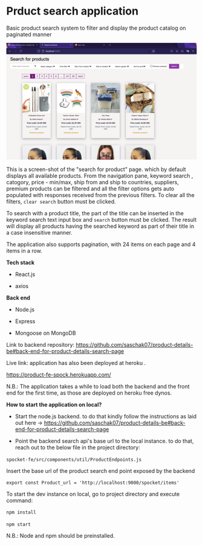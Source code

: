 # Prduct search application

Basic product search system to filter and display the product catalog on paginated manner

![searchPage](https://github.com/saschak07/image-store/blob/main/Screenshot%202021-06-20%20at%208.32.50%20PM.png)

This is a screen-shot of the "search for product" page. which by default displays all available products. From the navigation pane,  keyword search , catogory, price - min/max, ship from and ship to countries, suppliers, premium products can be filtered and all the filter options gets auto populated with responses received from the previous filters. To clear all the filters, `clear search` button must be clicked.

To search with a product title, the part of the title can be inserted in the keyword search text input box and `search` button must be clicked. The result will display all products having the searched keyword as part of their title in a case insensitive manner.

The application also supports pagination, with 24 items on each page and 4 items in a row.

**Tech stack**

* React.js

* axios

**Back end**

* Node.js

* Express

* Mongoose on MongoDB

Link to backend repository: https://github.com/saschak07/product-details-be#back-end-for-product-details-search-page

Live link: application has also been deployed at heroku .

https://product-fe-spock.herokuapp.com/

N.B.: The application takes a while to load both the backend and the front end for the first time, as those are deployed on heroku free dynos.

**How to start the application on local?**

* Start the node.js backend. to do that kindly follow the instructions as laid out here -> https://github.com/saschak07/product-details-be#back-end-for-product-details-search-page

* Point the backend search api's base url to the local instance. to do that, reach out to the below file in the project directory:

`spocket-fe/src/components/util/ProductEndpoints.js`

Insert the base url of the product search end point exposed by the backend 

```
export const Product_url = 'http://localhost:9000/spocket/items'

```

To start the dev instance on local, go to project directory and execute command:

```
npm install

npm start

```
N.B.: Node and npm should be preinstalled.


